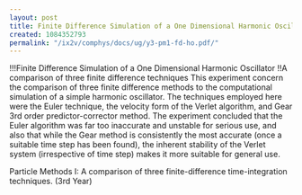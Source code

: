 ```yaml
---
layout: post
title: Finite Difference Simulation of a One Dimensional Harmonic Oscillator
created: 1084352793
permalink: "/ix2v/comphys/docs/ug/y3-pm1-fd-ho.pdf/"
---
```

!!!Finite Difference Simulation of a One Dimensional Harmonic Oscillator
!!A comparison of three finite difference techniques
This experiment concern the comparison of three
finite difference methods to the computational
simulation of a simple harmonic oscillator. The
techniques employed here were the Euler technique,
the velocity form of the Verlet algorithm, and Gear 3rd
order predictor-corrector method. The experiment
concluded that the Euler algorithm was far too
inaccurate and unstable for serious use, and also that
while the Gear method is consistently the most
accurate (once a suitable time step has been found),
the inherent stability of the Verlet system (irrespective
of time step) makes it more suitable for general use.

Particle Methods I: A comparison of three finite-difference time-integration techniques. (3rd Year)
